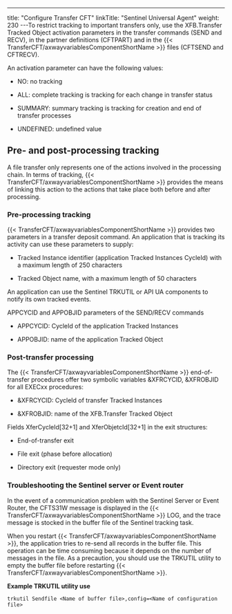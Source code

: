 ---
title: "Configure Transfer CFT"
linkTitle: "Sentinel Universal Agent"
weight: 230
---To restrict tracking to important transfers only, use the XFB.Transfer Tracked Object activation parameters in the transfer commands (SEND and RECV), in the partner definitions (CFTPART) and in the {{< TransferCFT/axwayvariablesComponentShortName  >}} files (CFTSEND and CFTRECV).

An activation parameter can have the following values:

* NO: no tracking

<!-- -->

* ALL: complete tracking is tracking for each change in transfer status

<!-- -->

* SUMMARY: summary tracking is tracking for creation and end of transfer processes

<!-- -->

* UNDEFINED: undefined value

## Pre- and post-processing tracking

A file transfer only represents one of the actions involved in the processing chain. In terms of tracking, {{< TransferCFT/axwayvariablesComponentShortName  >}} provides the means of linking this action to the actions that take place both before and after processing.

### Pre-processing tracking

{{< TransferCFT/axwayvariablesComponentShortName  >}} provides two parameters in a transfer deposit command. An application that is tracking its activity can use these parameters to supply:

* Tracked Instance identifier (application Tracked Instances CycleId) with a maximum length of 250 characters

<!-- -->

* Tracked Object name, with a maximum length of 50 characters

An application can use the Sentinel TRKUTIL or API UA components to notify its own tracked events.

APPCYCID and APPOBJID parameters of the SEND/RECV commands

* APPCYCID: CycleId of the application Tracked Instances

<!-- -->

* APPOBJID: name of the application Tracked Object

### Post-transfer processing

The {{< TransferCFT/axwayvariablesComponentShortName  >}} end-of-transfer procedures offer two symbolic variables &XFRCYCID, &XFROBJID for all EXECxx procedures:

* &XFRCYCID: CycleId of transfer Tracked Instances

<!-- -->

* &XFROBJID: name of the XFB.Transfer Tracked Object

Fields XferCycleId[32+1] and XferObjetcId[32+1] in the exit structures:

* End-of-transfer exit

<!-- -->

* File exit (phase before allocation)

<!-- -->

* Directory exit (requester mode only)

### Troubleshooting the Sentinel server or Event router

In the event of a communication problem with the Sentinel Server or Event Router, the CFTS31W message is displayed in the {{< TransferCFT/axwayvariablesComponentShortName  >}} LOG, and the trace message is stocked in the buffer file of the Sentinel tracking task.

When you restart {{< TransferCFT/axwayvariablesComponentShortName  >}}, the application tries to re-send all records in the buffer file. This operation can be time consuming because it depends on the number of messages in the file. As a precaution, you should use the TRKUTIL utility to empty the buffer file before restarting {{< TransferCFT/axwayvariablesComponentShortName  >}}.

**Example TRKUTIL utility use**

```
trkutil Sendfile <Name of buffer file>,config=<Name of configuration file>
```

